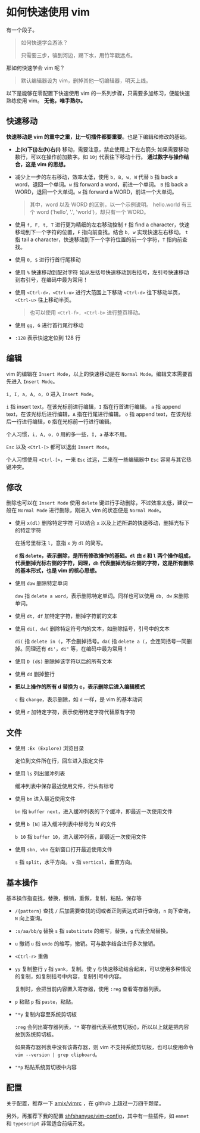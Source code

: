 # 如何快速使用 vim

有一个段子。

> 如何快速学会游泳？
> 
> 只需要三步，骗到河边，踢下水，用竹竿戳远点。

那如何快速学会 vim 呢？

> 默认编辑器设为 vim，删掉其他一切编辑器，明天上线。

以下是能够在零配置下快速使用 vim 的一系列步骤，只需要多加练习，便能快速熟练使用 vim。 **无他，唯手熟尔。**

## 快速移动

**快速移动是 vim 的重中之重，比一切插件都要重要**。也是下编辑和修改的基础。

+ **上(k)下(j)左(h)右(l)** 移动，需要注意，禁止使用上下左右箭头
  如果需要移动数行，可以在操作前加数字。如 `10j` 代表往下移动十行。 **通过数字与操作结合，这是 vim 的思想。**

+ 减少上一步的左右移动，效率太低，使用 `b, B, w, W` 代替
  `b` 指 back a word，退回一个单词。`w` 指 forward a word，前进一个单词。
  `B` 指 back a WORD，退回一个大单词。`w` 指 forward a WORD，前进一个大单词。

  > 其中，word 以及 WORD 的区别，以一个示例说明。 hello.world 有三个 word ('hello', '.', 'world')，却只有一个 WORD。

+ 使用 `f, F, t, T` 进行更为精细的左右移动控制
  `f` 指 find a character，快速移动到下一个字符的位置，`F` 指向前查找。结合 `b, w` 实现快速左右移动。
  `t` 指 tail a character，快速移动到下一个字符位置的前一个字符，`T` 指向前查找。

+ 使用 `0, $` 进行行首行尾移动

+ 使用 `%` 快速移动到配对字符
  如从左括号快速移动到右括号，左引号快速移动到右引号，在编码中最为常用！

+ 使用 `<Ctrl-d>，<Ctrl-u>` 进行大范围上下移动
  `<Ctrl-d>` 往下移动半页，`<Ctrl-u>` 往上移动半页。

  > 也可以使用 `<Ctrl-f>, <Ctrl-b>` 进行整页移动。

+ 使用 `gg, G` 进行首行尾行移动

+ `:128` 表示快速定位到 128 行

## 编辑

vim 的编辑在 `Insert Mode`，以上的快速移动是在 `Normal Mode`。编辑文本需要首先进入 `Insert Mode`。

`i, I, a, A, o, O` 进入 `Insert Mode`。

`i` 指 insert text，在该光标前进行编辑，`I` 指在行首进行编辑。
`a` 指 append text，在该光标后进行编辑，`A` 指在行尾进行编辑。
`o` 指 append text，在该光标后一行进行编辑，`O` 指在光标前一行进行编辑。

个人习惯，`i, A, o, O` 用的多一些，`I, a` 基本不用。

`Esc` 以及 `<Ctrl-[>` 都可以退出 `Insert Mode`。

个人习惯使用 `<Ctrl-[>`，一来 `Esc` 过远，二来在一些编辑器中 `Esc` 容易与其它热键冲突。

## 修改

删除也可以在 `Insert Mode` 使用 `delete` 键进行手动删除，不过效率太低，建议一般在 `Normal Mode` 进行删除，刚进入 vim 的状态便是 `Normal Mode`。

+ 使用 `x(dl)` 删除特定字符
  可以结合 `x` 以及上述所讲的快速移动，删掉光标下的特定字符

  在括号里标注 `l`，意指 `x` 为 `dl` 的简写。

  **`d` 指 `delete`，表示删除，是所有修改操作的基础。`dl` 由 `d` 和 `l` 两个操作组成，代表删掉光标右侧的字符，同理，`dh` 代表删掉光标左侧的字符，这是所有删除的基本形式，也是 vim 的核心思想。**

+ 使用 `daw` 删除特定单词

  `daw` 指 `delete a word`，表示删除特定单词。同样也可以使用 `db, dw` 来删除单词。

+ 使用 `dt, df` 加特定字符，删掉字符前的文本

+ 使用 `di(, da(` 删除特定符号内的文本，如删除括号，引号中的文本

  `di(` 指 `delete in (`，不会删掉括号。`da(` 指 `delete a (`，会连同括号一同删掉。同理还有 `di'`，`di"` 等，在编码中最为常用！

+ 使用 `D (d$)` 删除掉该字符以后的所有文本

+ 使用 `dd` 删掉整行

+ **把以上操作的所有 d 替换为 c，表示删除后进入编辑模式**

  `c` 指 `change`，表示删除，如 `d` 一样，是 vim 的基本动词

+ 使用 `r` 加特定字符，表示使用特定字符代替原有字符

## 文件

+ 使用 `:Ex (Explore)` 浏览目录

  定位到文件所在行，回车进入指定文件

+ 使用 `ls` 列出缓冲列表

  缓冲列表中保存最近使用文件，行头有标号

+ 使用 `bn` 进入最近使用文件

  `bn` 指 `buffer next`，进入缓冲列表的下个缓冲，即最近一次使用文件

+ 使用 `b [N]` 进入缓冲列表中标号为 N 的文件

  `b 10` 指 `buffer 10`，进入缓冲列表，即最近一次使用文件

+ 使用 `sbn, vbn` 在新窗口打开最近使用文件

  `s` 指 `split`，水平方向。
  `v` 指 `vertical`，垂直方向。


## 基本操作

基本操作指查找，替换，撤销，重做，复制，粘贴，保存等

+ `/{pattern}` 查找
  `/` 后加需要查找的词或者正则表达式进行查询，`n` 向下查询，`N` 向上查询。

+ `:s/aa/bb/g` 替换
  `s` 指 `substitute` 的缩写，替换，`g` 代表全局替换。

+ `u` 撤销
  `u` 指 `undo` 的缩写，撤销。可与数字结合进行多次撤销。

+ `<Ctrl-r>` 重做

+ `yy` 复制整行
  `y` 指 `yank`，复制。使 `y` 与快速移动结合起来，可以使用多种情况的复制，如复制括号中内容，复制引号中内容。

  复制时，会把当前内容置入寄存器，使用 `:reg` 查看寄存器列表。

+ `p` 粘贴
  `p` 指 `paste`，粘贴。

+ `"*y` 复制内容至系统剪切板

  `:reg` 会列出寄存器列表，`"*` 寄存器代表系统剪切板()，所以以上就是把内容放到系统剪切板。

  如果寄存器列表中没有该寄存器，则 vim 不支持系统剪切板，也可以使用命令 `vim --version | grep clipboard`。

+ `"*p` 粘贴系统剪切板中内容

## 配置

关于配置，推荐一下 [amix/vimrc](https://github.com/amix/vimrc) ，在 github 上超过一万四千颗星。

另外，再推荐下我的配置 [shfshanyue/vim-config](https://github.com/shfshanyue/vim-config)，其中有一些插件，如 `emmet` 和 `typescript` 非常适合前端开发。
